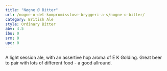 ```yaml
---
title: "Nøgne Ø Bitter"
url: /nogne-o-det-kompromisslose-bryggeri-a-s/nogne-o-bitter/
category: British Ale
style: Ordinary Bitter
abv: 4.5
ibu: 0
srm: 0
upc: 0
---
```

A light session ale, with an assertive hop aroma of E K Golding.  Great beer to pair with lots of different food - a good allround.

